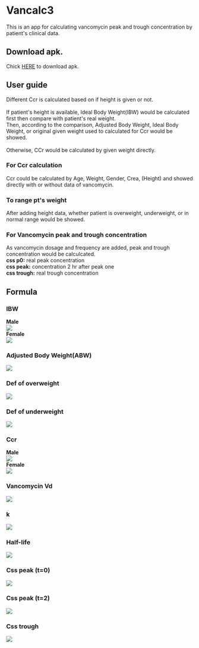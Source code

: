 # Vancalc3
This is an app for calculating vancomycin peak and trough concentration by patient's clinical data.

## Download apk.
Chick [HERE](https://drive.google.com/file/d/1ljjtdPIW8FZG13WIulXnkqvkETJ0D7ux/view?usp=sharing) to download apk.

## User guide
Different Ccr is calculated based on if height is given or not. <br/>
<br/>
If patient's height is available, Ideal Body Weight(IBW) would be calculated first then compare with patient's real weight.<br/>
Then, according to the comparison, Adjusted Body Weight, Ideal Body Weight, or original given weight used to calculated for Ccr would be showed.<br/>
<br/>
Otherwise, CCr would be calculated by given weight directly.

### For Ccr calculation
Ccr could be calculated by Age, Weight, Gender, Crea, (Height) and showed directly with or without data of vancomycin.

### To range pt's weight
After adding height data, whether patient is overweight, underweight, or in normal range would be showed.

### For Vancomycin peak and trough concentration
As vancomycin dosage and frequency are added, peak and trough concentration would be calculcated. <br/>
**css p0:** real peak concentration <br/>
**css peak:** concentration 2 hr after peak one <br/>
**css trough:** real trough concentration <br/>

## Formula
### IBW
**Male** <br/>
<img src="http://chart.googleapis.com/chart?cht=tx&chl= IBW=(Height-80) \times 0.7" style="border:none;"><img/> <br/>
**Female** <br/>
<img src="http://chart.googleapis.com/chart?cht=tx&chl= IBW=(Height-70) \times 0.6" style="border:none;"><img/> <br/>
### Adjusted Body Weight(ABW)
<img src="http://chart.googleapis.com/chart?cht=tx&chl= ABW=IBW+0.4 \times (Weight-IBW)" style="border:none;"><img/>

### Def of overweight
<img src="http://chart.googleapis.com/chart?cht=tx&chl= Weight>(IBW \times 1.2)" style="border:none;"><img/>

### Def of underweight
<img src="http://chart.googleapis.com/chart?cht=tx&chl= Weight<IBW" style="border:none;"><img/>

### Ccr
**Male** <br/>
<img src="http://chart.googleapis.com/chart?cht=tx&chl= Ccr=\frac{(140-Age)*Weight}{(72*Crea)}" style="border:none;"><img/><br/>
**Female** <br/>
<img src="http://chart.googleapis.com/chart?cht=tx&chl= Ccr=\frac{(140-Age)*Weight*0.85}{(72*Crea)}" style="border:none;"><img/><br/>

### Vancomycin Vd
<img src="http://chart.googleapis.com/chart?cht=tx&chl= Vd_{vanco}=0.7*Weight" style="border:none;"><img/>

### k
<img src="http://chart.googleapis.com/chart?cht=tx&chl= k_{vanco}=\frac{Ccr}{Vd_{vanco}}" style="border:none;"><img/>

### Half-life
<img src="http://chart.googleapis.com/chart?cht=tx&chl= t_{\frac{1}{2}}=\frac{\ln{2}}{k_{vanco}}" style="border:none;"><img/>

### Css peak (t=0)
<img src="http://chart.googleapis.com/chart?cht=tx&chl= Css_{t=0}=\frac{Dose}{Vd_{vanco}}*\frac{1}{(1-e^{-k_{vanco}*Freq})}" style="border:none;"><img/>

### Css peak (t=2)
<img src="http://chart.googleapis.com/chart?cht=tx&chl= Css_{t=2}=Css_{peak} * e^{-k_{vanco}*2}" style="border:none;"><img/>

### Css trough
<img src="http://chart.googleapis.com/chart?cht=tx&chl= Css_{trough}=Css_{peak} * e^{-k_{vanco}*Freq}" style="border:none;"><img/>

